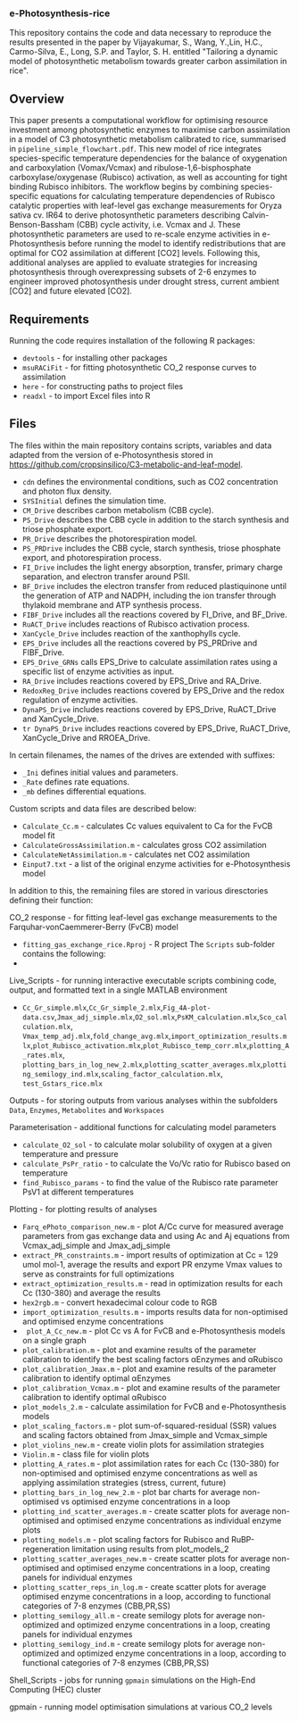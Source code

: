 ### e-Photosynthesis-rice
This repository contains the code and data necessary to reproduce the results presented in the paper by Vijayakumar, S., Wang, Y.,Lin, H.C., Carmo-Silva, E., Long, S.P. and Taylor, S. H. entitled "Tailoring a dynamic model of photosynthetic metabolism towards greater carbon assimilation in rice".

## Overview
This paper presents a computational workflow for optimising resource investment among photosynthetic enzymes to maximise carbon assimilation in a model of C3 photosynthetic metabolism calibrated to rice, summarised in `pipeline_simple_flowchart.pdf`.
This new model of rice integrates species-specific temperature dependencies for the balance of oxygenation and carboxylation (Vomax/Vcmax) and ribulose-1,6-bisphosphate carboxylase/oxygenase (Rubisco) activation, as well as accounting for tight binding Rubisco inhibitors.
The workflow begins by combining species-specific equations for calculating temperature dependencies of Rubisco catalytic properties with leaf-level gas exchange measurements for Oryza sativa cv. IR64 to derive photosynthetic parameters describing Calvin-Benson-Bassham (CBB) cycle activity, i.e. Vcmax and J. 
These photosynthetic parameters are used to re-scale enzyme activities in e-Photosynthesis before running the model to identify redistributions that are optimal for CO2 assimilation at different [CO2] levels. Following this, additional analyses are applied to evaluate strategies for increasing photosynthesis through overexpressing subsets of 2-6 enzymes to engineer improved photosynthesis under drought stress, current ambient [CO2] and future elevated [CO2].

## Requirements
Running the code requires installation of the following R packages:
- `devtools` - for installing other packages
- `msuRACiFit` - for fitting photosynthetic CO_2 response curves to assimilation 
- `here` - for constructing paths to project files
- `readxl` - to import Excel files into R

## Files
The files within the main repository contains scripts, variables and data adapted from the version of e-Photosynthesis stored in https://github.com/cropsinsilico/C3-metabolic-and-leaf-model.
- `cdn` defines the environmental conditions, such as CO2 concentration and photon flux density.
- `SYSInitial` defines the simulation time.
- `CM_Drive` describes carbon metabolism (CBB cycle).
- `PS_Drive` describes the CBB cycle in addition to the starch synthesis and triose phosphate export. 
- `PR_Drive` describes the photorespiration model. 
- `PS_PRDrive` includes the CBB cycle, starch synthesis, triose phosphate export, and photorespiration process. 
- `FI_Drive` includes the light energy absorption, transfer, primary charge separation, and electron transfer around PSII. 
- `BF_Drive` includes the electron transfer from reduced plastiquinone until the generation of ATP and NADPH, including the ion transfer through thylakoid membrane and ATP synthesis process. 
- `FIBF_Drive` includes all the reactions covered by FI_Drive, and BF_Drive. 
- `RuACT_Drive` includes reactions of Rubisco activation process. 
- `XanCycle_Drive` includes reaction of the xanthophylls cycle. 
- `EPS_Drive` includes all the reactions covered by PS_PRDrive and FIBF_Drive.
- `EPS_Drive_GRNs` calls EPS_Drive to calculate assimilation rates using a specific list of enzyme activities as input.
- `RA_Drive` includes reactions covered by EPS_Drive and RA_Drive. 
- `RedoxReg_Drive` includes reactions covered by EPS_Drive and the redox regulation of enzyme activities. 
- `DynaPS_Drive` includes reactions covered by EPS_Drive, RuACT_Drive and XanCycle_Drive.
- `tr DynaPS_Drive` includes reactions covered by EPS_Drive, RuACT_Drive, XanCycle_Drive and RROEA_Drive.

In certain filenames, the names of the drives are extended with suffixes:
- `_Ini` defines initial values and parameters.
- `_Rate` defines rate equations.
- `_mb` defines differential equations.

Custom scripts and data files are described below:
- `Calculate_Cc.m` - calculates Cc values equivalent to Ca for the FvCB model fit
- `CalculateGrossAssimilation.m` - calculates gross CO2 assimilation
- `CalculateNetAssimilation.m` - calculates net CO2 assimilation 
- `Einput7.txt` - a list of the original enzyme activities for e-Photosynthesis model

In addition to this, the remaining files are stored in various diresctories defining their function:

CO_2 response - for fitting leaf-level gas exchange measurements to the Farquhar-vonCaemmerer-Berry (FvCB) model
- `fitting_gas_exchange_rice.Rproj` - R project
The `Scripts` sub-folder contains the following:
- 

Live_Scripts - for running interactive executable scripts combining code, output, and formatted text in a single MATLAB environment 
- `Cc_Gr_simple.mlx`,`Cc_Gr_simple_2.mlx`,`Fig_4A-plot-data.csv`,`Jmax_adj_simple.mlx`,`O2_sol.mlx`,`PsKM_calculation.mlx`,`Sco_calculation.mlx`,
`Vmax_temp_adj.mlx`,`fold_change_avg.mlx`,`import_optimization_results.mlx`,`plot_Rubisco_activation.mlx`,`plot_Rubisco_temp_corr.mlx`,`plotting_A_rates.mlx`,
`plotting_bars_in_log_new_2.mlx`,`plotting_scatter_averages.mlx`,`plotting_semilogy_ind.mlx`,`scaling_factor_calculation.mlx`, `test_Gstars_rice.mlx`

Outputs - for storing outputs from various analyses within the subfolders `Data`, `Enzymes`, `Metabolites` and `Workspaces`

Parameterisation - additional functions for calculating model parameters
- `calculate_O2_sol` - to calculate molar solubility of oxygen at a given temperature and pressure
- `calculate_PsPr_ratio` - to calculate the Vo/Vc ratio for Rubisco based on temperature
- `find_Rubisco_params` - to find the value of the Rubisco rate parameter PsV1 at different temperatures

Plotting - for plotting results of analyses 
- `Farq_ePhoto_comparison_new.m` - plot A/Cc curve for measured average parameters from gas exchange data and using Ac and Aj equations from Vcmax_adj_simple and Jmax_adj_simple
- `extract_PR_constraints.m` - import results of optimization at Cc = 129 umol mol-1, average the results and export PR enzyme Vmax values to serve as constraints for full optimizations
- `extract_optimization_results.m` - read in optimization results for each Cc (130-380) and average the results
- `hex2rgb.m` - convert hexadecimal colour code to RGB
- `import_optimization_results.m` - imports results data for non-optimised and optimised enzyme concentrations 
- ` plot_A_Cc_new.m` - plot Cc vs A for FvCB and e-Photosynthesis models on a single graph
- `plot_calibration.m` - plot and examine results of the parameter calibration to identify the best scaling factors αEnzymes and αRubisco
- `plot_calibration_Jmax.m` - plot and examine results of the parameter calibration to identify optimal αEnzymes
- `plot_calibration_Vcmax.m` - plot and examine results of the parameter calibration to identify optimal αRubisco
- `plot_models_2.m` - calculate assimilation for FvCB and e-Photosynthesis models
- `plot_scaling_factors.m` - plot sum-of-squared-residual (SSR) values and scaling factors obtained from Jmax_simple and Vcmax_simple
- `plot_violins_new.m` - create violin plots for assimilation strategies
- `Violin.m` - class file for violin plots
- `plotting_A_rates.m` - plot assimilation rates for each Cc (130-380) for non-optimised and optimised enzyme concentrations as well as applying assimilation strategies (stress, current, future)
- `plotting_bars_in_log_new_2.m` - plot bar charts for average non-optimised vs optimised enzyme concentrations in a loop
- `plotting_ind_scatter_averages.m` - create scatter plots for average non-optimised and optimised enzyme concentrations as individual enzyme plots
- `plotting_models.m` - plot scaling factors for Rubisco and RuBP-regeneration limitation using results from plot_models_2
- `plotting_scatter_averages_new.m` - create scatter plots for average non-optimised and optimised enzyme concentrations in a loop, creating panels for individual enzymes
- `plotting_scatter_reps_in_log.m` - create scatter plots for average optimised enzyme concentrations in a loop, according to functional categories of 7-8 enzymes (CBB,PR,SS)
- `plotting_semilogy_all.m` - create semilogy plots for average non-optimized and optimized enzyme concentrations in a loop, creating panels for individual enzymes
- `plotting_semilogy_ind.m` - create semilogy plots for average non-optimized and optimized enzyme concentrations in a loop, according to functional categories of 7-8 enzymes (CBB,PR,SS)

Shell_Scripts - jobs for running `gpmain` simulations on the High-End Computing (HEC) cluster

gpmain - running model optimisation simulations at various CO_2 levels
